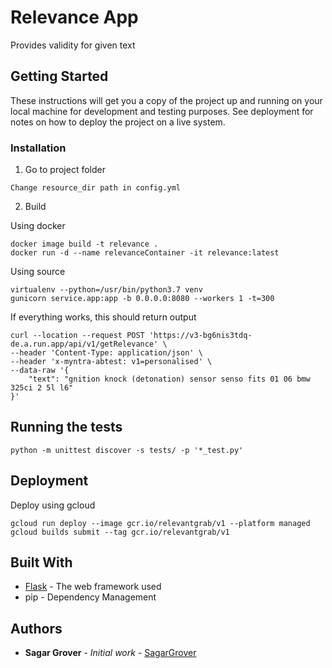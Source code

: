 # Relevance App

Provides validity for given text

## Getting Started

These instructions will get you a copy of the project up and running on your local machine for development and testing purposes. See deployment for notes on how to deploy the project on a live system.

### Installation

1. Go to project folder
```
Change resource_dir path in config.yml
```
2. Build

Using docker

```
docker image build -t relevance .
docker run -d --name relevanceContainer -it relevance:latest

```

Using source
```
virtualenv --python=/usr/bin/python3.7 venv
gunicorn service.app:app -b 0.0.0.0:8080 --workers 1 -t=300
```

If everything works, this should return output
```
curl --location --request POST 'https://v3-bg6nis3tdq-de.a.run.app/api/v1/getRelevance' \
--header 'Content-Type: application/json' \
--header 'x-myntra-abtest: v1=personalised' \
--data-raw '{
    "text": "gnition knock (detonation) sensor senso fits 01 06 bmw 325ci 2 5l l6"
}'
```

## Running the tests


```
python -m unittest discover -s tests/ -p '*_test.py'
```

## Deployment

Deploy using gcloud
```
gcloud run deploy --image gcr.io/relevantgrab/v1 --platform managed
gcloud builds submit --tag gcr.io/relevantgrab/v1
```

## Built With

* [Flask](https://www.palletsprojects.com/p/flask/) - The web framework used
* pip - Dependency Management


## Authors

* **Sagar Grover** - *Initial work* - [SagarGrover](https://github.com/sagargrover)

